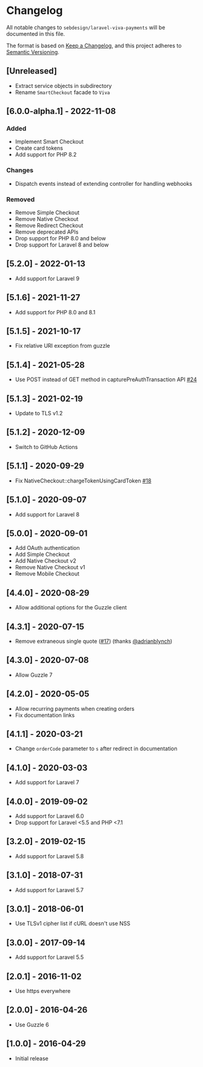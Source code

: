 # Changelog

All notable changes to `sebdesign/laravel-viva-payments` will be documented in this file.

The format is based on [Keep a Changelog](https://keepachangelog.com/en/1.0.0/),
and this project adheres to [Semantic Versioning](https://semver.org/spec/v2.0.0.html).

## [Unreleased]

- Extract service objects in subdirectory
- Rename `SmartCheckout` facade to `Viva`

## [6.0.0-alpha.1] - 2022-11-08

### Added

- Implement Smart Checkout
- Create card tokens
- Add support for PHP 8.2

### Changes
- Dispatch events instead of extending controller for handling webhooks

### Removed

- Remove Simple Checkout
- Remove Native Checkout
- Remove Redirect Checkout
- Remove deprecated APIs
- Drop support for PHP 8.0 and below
- Drop support for Laravel 8 and below

## [5.2.0] - 2022-01-13

- Add support for Laravel 9

## [5.1.6] - 2021-11-27

- Add support for PHP 8.0 and 8.1

## [5.1.5] - 2021-10-17

- Fix relative URI exception from guzzle

## [5.1.4] - 2021-05-28

- Use POST instead of GET method in capturePreAuthTransaction API [#24](https://github.com/sebdesign/laravel-viva-payments/pull/24)

## [5.1.3] - 2021-02-19

- Update to TLS v1.2

## [5.1.2] - 2020-12-09

- Switch to GitHub Actions

## [5.1.1] - 2020-09-29

- Fix NativeCheckout::chargeTokenUsingCardToken [#18](https://github.com/sebdesign/laravel-viva-payments/issues/18)

## [5.1.0] - 2020-09-07

- Add support for Laravel 8

## [5.0.0] - 2020-09-01

- Add OAuth authentication
- Add Simple Checkout
- Add Native Checkout v2
- Remove Native Checkout v1
- Remove Mobile Checkout

## [4.4.0] - 2020-08-29

- Allow additional options for the Guzzle client

## [4.3.1] - 2020-07-15

- Remove extraneous single quote ([#17](https://github.com/sebdesign/laravel-viva-payments/pull/17)) (thanks [@adrianblynch](https://github.com/adrianblynch))

## [4.3.0] - 2020-07-08

- Allow Guzzle 7

## [4.2.0] - 2020-05-05

- Allow recurring payments when creating orders
- Fix documentation links

## [4.1.1] - 2020-03-21

- Change `orderCode` parameter to `s` after redirect in documentation

## [4.1.0] - 2020-03-03

- Add support for Laravel 7

## [4.0.0] - 2019-09-02

- Add support for Laravel 6.0
- Drop support for Laravel <5.5 and PHP <7.1

## [3.2.0] - 2019-02-15

- Add support for Laravel 5.8

## [3.1.0] - 2018-07-31

- Add support for Laravel 5.7

## [3.0.1] - 2018-06-01

- Use TLSv1 cipher list if cURL doesn't use NSS

## [3.0.0] - 2017-09-14

- Add support for Laravel 5.5

## [2.0.1] - 2016-11-02

- Use https everywhere

## [2.0.0] - 2016-04-26

- Use Guzzle 6

## [1.0.0] - 2016-04-29

- Initial release
